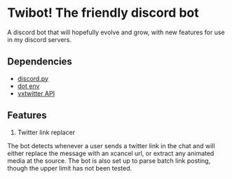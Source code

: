 # Twibot! The friendly discord bot

A discord bot that will hopefully evolve and grow, with new features for use in my discord servers.

## Dependencies

- [discord.py](https://discordpy.readthedocs.io/en/stable/)
- [dot env](https://pypi.org/project/python-dotenv/)
- [vxtwitter API](https://github.com/dylanpdx/BetterTwitFix/blob/main/api.md)

## Features

1. Twitter link replacer

The bot detects whenever a user sends a twitter link in the chat and will either replace the message with an xcancel url, or extract any animated media at the source. The bot is also set up to parse batch link posting, though the upper limit has not been tested.

